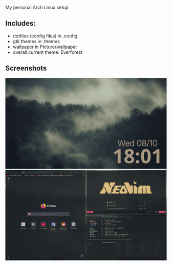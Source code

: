 

My personal Arch Linux setup

## Includes:
- dotfiles (config files) in .config
- gtk themes in .themes
- wallpaper in Picture/wallpaper
- overall current theme: Everforest

## Screenshots

![Screenshot2](./Pictures/screenshots/desktop.png)
![Screenshot1](./Pictures/screenshots/apps.png)


